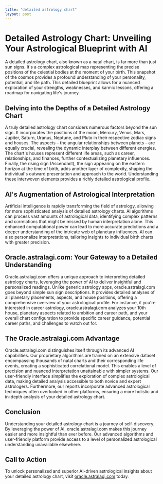 ```yaml
---
title: "detailed astrology chart"
layout: post
---
```


# Detailed Astrology Chart: Unveiling Your Astrological Blueprint with AI

A detailed astrology chart, also known as a natal chart, is far more than just sun signs. It's a complex astrological map representing the precise positions of the celestial bodies at the moment of your birth. This snapshot of the cosmos provides a profound understanding of your personality, potential, and life path.  This detailed blueprint allows for a nuanced exploration of your strengths, weaknesses, and karmic lessons, offering a roadmap for navigating life's journey.

## Delving into the Depths of a Detailed Astrology Chart

A truly detailed astrology chart considers numerous factors beyond the sun sign.  It incorporates the positions of the moon, Mercury, Venus, Mars, Jupiter, Saturn, Uranus, Neptune, and Pluto in their respective zodiac signs and houses.  The aspects – the angular relationships between planets – are equally crucial, revealing the dynamic interplay between different energies.  The chart's houses represent different life areas, such as career, relationships, and finances, further contextualizing planetary influences.  Finally, the rising sign (Ascendant), the sign appearing on the eastern horizon at the time of birth, adds another layer of complexity, shaping the individual's outward presentation and approach to the world.  Understanding these interwoven elements provides a richly detailed astrological profile.

## AI's Augmentation of Astrological Interpretation

Artificial intelligence is rapidly transforming the field of astrology, allowing for more sophisticated analysis of detailed astrology charts. AI algorithms can process vast amounts of astrological data, identifying complex patterns and correlations that might be missed by human interpretation alone.  This enhanced computational power can lead to more accurate predictions and a deeper understanding of the intricate web of planetary influences.  AI can also personalize interpretations, tailoring insights to individual birth charts with greater precision.

## Oracle.astralagi.com: Your Gateway to a Detailed Understanding

Oracle.astralagi.com offers a unique approach to interpreting detailed astrology charts, leveraging the power of AI to deliver insightful and personalized readings. Unlike generic astrology apps, oracle.astralagi.com goes beyond simple sun sign descriptions. It provides detailed analyses of all planetary placements, aspects, and house positions, offering a comprehensive overview of your astrological profile. For instance, if you're interested in career astrology, oracle.astralagi.com analyzes your 10th house, planetary aspects related to ambition and career path, and your overall chart configuration to provide specific career guidance, potential career paths, and challenges to watch out for.


## The Oracle.astralagi.com Advantage

Oracle.astralagi.com distinguishes itself through its advanced AI capabilities.  Our proprietary algorithms are trained on an extensive dataset encompassing thousands of natal charts and their corresponding life events, creating a sophisticated correlational model. This enables a level of precision and nuanced interpretation unattainable with simpler systems. Our user-friendly interface simplifies the exploration of complex astrological data, making detailed analysis accessible to both novice and expert astrologers.  Furthermore, our reports incorporate advanced astrological techniques often overlooked in other platforms, ensuring a more holistic and in-depth analysis of your detailed astrology chart.


## Conclusion

Understanding your detailed astrology chart is a journey of self-discovery.  By leveraging the power of AI, oracle.astralagi.com makes this journey easier and more insightful than ever before.  Our advanced algorithms and user-friendly platform provide access to a level of personalized astrological understanding unavailable elsewhere.

## Call to Action

To unlock personalized and superior AI-driven astrological insights about your detailed astrology chart, visit [oracle.astralagi.com](https://oracle.astralagi.com) today.